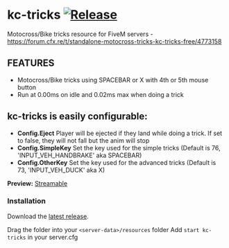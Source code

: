 # kc-tricks [![Release](https://img.shields.io/badge/Release-V%201.0-blue)](https://github.com/clementinise/kc-tricks/releases/latest)

Motocross/Bike tricks resource for FiveM servers - https://forum.cfx.re/t/standalone-motocross-tricks-kc-tricks-free/4773158

## FEATURES
* Motocross/Bike tricks using SPACEBAR or X with 4th or 5th mouse button
* Run at 0.00ms on idle and 0.02ms max when doing a trick
## kc-tricks is easily configurable: 
* **Config.Eject**
Player will be ejected if they land while doing a trick. If set to false, they will not fall but the anim will stop
* **Config.SimpleKey**
Set the key used for the simple tricks (Default is 76, 'INPUT_VEH_HANDBRAKE' aka SPACEBAR)
* **Config.OtherKey**
Set the key used for the advanced tricks (Default is 73, 'INPUT_VEH_DUCK' aka X)



**Preview:** [Streamable](https://streamable.com/tr4ozn)

### Installation
Download the [latest release](https://github.com/clementinise/kc-tricks/releases/latest).

Drag the folder into your `<server-data>/resources` folder
Add ``start kc-tricks`` in your server.cfg
